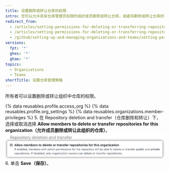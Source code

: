 ```yaml
---
title: 设置删除或转让仓库的权限
intro: 您可以允许具有仓库管理员权限的组织成员删除或转让仓库，或者将删除或转让仓库的功能限制为仅组织所有者。
redirect_from:
  - /articles/setting-permissions-for-deleting-or-transferring-repositories-in-your-organization/
  - /articles/setting-permissions-for-deleting-or-transferring-repositories
  - /github/setting-up-and-managing-organizations-and-teams/setting-permissions-for-deleting-or-transferring-repositories
versions:
  fpt: '*'
  ghes: '*'
  ghae: '*'
topics:
  - Organizations
  - Teams
shortTitle: 设置仓库管理策略
---
```


所有者可以设置删除或转让组织中仓库的权限。

{% data reusables.profile.access_org %}
{% data reusables.profile.org_settings %}
{% data reusables.organizations.member-privileges %}
5. 在 Repository deletion and transfer（仓库删除和转让）下，选择或取消选择 **Allow members to delete or transfer repositories for this organization（允许成员删除或转让此组织的仓库）**。 ![允许成员删除仓库的复选框](/assets/images/help/organizations/disallow-members-to-delete-repositories.png)
6. 单击 **Save（保存）**。
